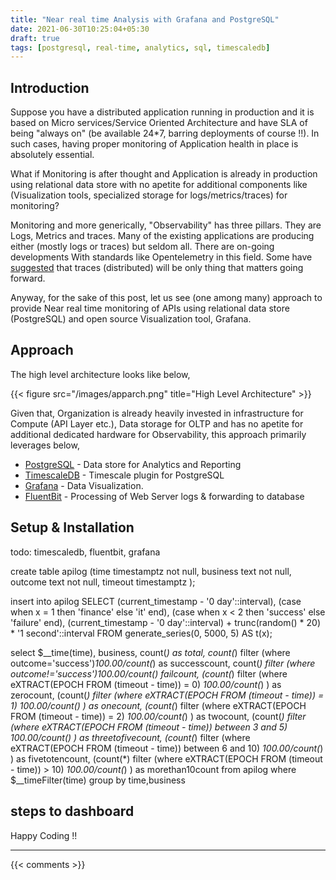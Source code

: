 ```yaml
---
title: "Near real time Analysis with Grafana and PostgreSQL"
date: 2021-06-30T10:25:04+05:30
draft: true
tags: [postgresql, real-time, analytics, sql, timescaledb]
---
```


## Introduction 

Suppose you have a distributed application running in production and it is based on Micro services/Service Oriented Architecture and have SLA of being "always on" (be available 24*7, barring deployments of course !!). In such cases, having proper monitoring of Application health in place is absolutely essential.

What if Monitoring is after thought and Application is already in production using relational data store with no apetite for additional components like (Visualization tools, specialized storage for logs/metrics/traces) for monitoring? 

Monitoring and more generically,  "Observability" has three pillars. They are  Logs, Metrics and traces. Many of the existing applications are producing either (mostly logs or traces) but seldom all. There are on-going developments With standards like Opentelemetry in this field.  Some have [suggested](https://logz.io/blog/opentracing-opencensus-opentelemetry-what-is-distributed-tracing/) that traces (distributed) will be only thing that matters going forward. 

Anyway, for the sake of this post, let us see (one among many) approach to provide Near real time monitoring of APIs using relational data store (PostgreSQL) and open source Visualization tool, Grafana.

## Approach 

The high level architecture looks like below, 

{{< figure src="/images/apparch.png" title="High Level Architecture" >}}

Given that, Organization is already heavily invested in infrastructure for Compute (API Layer etc.), Data storage for OLTP and has no apetite for additional dedicated hardware for Observability, this approach primarily leverages  below, 
 
* [PostgreSQL](https://www.postgresql.org) - Data store for Analytics and Reporting 
* [TimescaleDB](https://www.timescale.com) - Timescale plugin for PostgreSQL 
* [Grafana](https://grafana.com/oss/) - Data Visualization.
* [FluentBit](https://fluentbit.io/) - Processing of Web Server logs & forwarding to database

## Setup & Installation
todo:  timescaledb, fluentbit, grafana


create table apilog
(time    timestamptz  not null,
 business  text not null,
 outcome  text not null,
 timeout  timestamptz );


insert into apilog
SELECT (current_timestamp - '0 day'::interval), (case when x = 1 then 'finance' 
                                  else 'it' end),  (case when x < 2 then 'success' else 'failure' end),   (current_timestamp - '0 day'::interval) + trunc(random()  * 20) * '1 second'::interval FROM generate_series(0, 5000, 5) AS t(x);

select  $__time(time), business,
    count(*) as total, 
    count(*) filter (where outcome='success')*100.00/count(*)  as successcount,
    count(*) filter (where outcome!='success')*100.00/count(*)  failcount,
    (count(*) filter (where eXTRACT(EPOCH FROM (timeout - time)) = 0) *100.00/count(*) ) as zerocount, 
    (count(*) filter (where eXTRACT(EPOCH FROM (timeout - time)) = 1) *100.00/count(*) ) as onecount, 
    (count(*) filter (where eXTRACT(EPOCH FROM (timeout - time)) = 2) *100.00/count(*) ) as twocount, 
    (count(*) filter (where eXTRACT(EPOCH FROM (timeout - time)) between 3 and 5) *100.00/count(*) ) as threetofivecount, 
    (count(*) filter (where eXTRACT(EPOCH FROM (timeout - time)) between 6 and 10) *100.00/count(*) ) as fivetotencount, 
    (count(*) filter (where eXTRACT(EPOCH FROM (timeout - time)) > 10) *100.00/count(*) ) as morethan10count
    from apilog 
    where $__timeFilter(time)
    group by time,business

## steps to dashboard


Happy Coding !!

---

{{< comments >}}